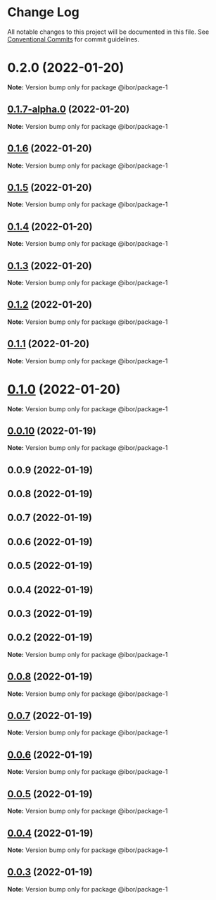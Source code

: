 # Change Log

All notable changes to this project will be documented in this file.
See [Conventional Commits](https://conventionalcommits.org) for commit guidelines.

# 0.2.0 (2022-01-20)

**Note:** Version bump only for package @ibor/package-1





## [0.1.7-alpha.0](https://github.com/borisov-ivan-2k1/LernaTest/compare/@ibor/package-1@0.1.6...@ibor/package-1@0.1.7-alpha.0) (2022-01-20)

**Note:** Version bump only for package @ibor/package-1





## [0.1.6](https://github.com/borisov-ivan-2k1/LernaTest/compare/@ibor/package-1@0.1.5...@ibor/package-1@0.1.6) (2022-01-20)

**Note:** Version bump only for package @ibor/package-1





## [0.1.5](https://github.com/borisov-ivan-2k1/LernaTest/compare/@ibor/package-1@0.1.4...@ibor/package-1@0.1.5) (2022-01-20)

**Note:** Version bump only for package @ibor/package-1





## [0.1.4](https://github.com/borisov-ivan-2k1/LernaTest/compare/@ibor/package-1@0.1.3...@ibor/package-1@0.1.4) (2022-01-20)

**Note:** Version bump only for package @ibor/package-1





## [0.1.3](https://github.com/borisov-ivan-2k1/LernaTest/compare/@ibor/package-1@0.1.2...@ibor/package-1@0.1.3) (2022-01-20)

**Note:** Version bump only for package @ibor/package-1





## [0.1.2](https://github.com/borisov-ivan-2k1/LernaTest/compare/@ibor/package-1@0.1.1...@ibor/package-1@0.1.2) (2022-01-20)

**Note:** Version bump only for package @ibor/package-1





## [0.1.1](https://github.com/borisov-ivan-2k1/LernaTest/compare/@ibor/package-1@0.1.0...@ibor/package-1@0.1.1) (2022-01-20)

**Note:** Version bump only for package @ibor/package-1





# [0.1.0](https://github.com/borisov-ivan-2k1/LernaTest/compare/@ibor/package-1@0.0.10...@ibor/package-1@0.1.0) (2022-01-20)

**Note:** Version bump only for package @ibor/package-1





## [0.0.10](https://github.com/borisov-ivan-2k1/LernaTest/compare/@ibor/package-1@0.0.9...@ibor/package-1@0.0.10) (2022-01-19)

**Note:** Version bump only for package @ibor/package-1





## 0.0.9 (2022-01-19)



## 0.0.8 (2022-01-19)



## 0.0.7 (2022-01-19)



## 0.0.6 (2022-01-19)



## 0.0.5 (2022-01-19)



## 0.0.4 (2022-01-19)



## 0.0.3 (2022-01-19)



## 0.0.2 (2022-01-19)

**Note:** Version bump only for package @ibor/package-1





## [0.0.8](https://github.com/borisov-ivan-2k1/LernaTest/compare/v0.0.7...v0.0.8) (2022-01-19)

**Note:** Version bump only for package @ibor/package-1





## [0.0.7](https://github.com/borisov-ivan-2k1/LernaTest/compare/v0.0.6...v0.0.7) (2022-01-19)

**Note:** Version bump only for package @ibor/package-1





## [0.0.6](https://github.com/borisov-ivan-2k1/LernaTest/compare/v0.0.5...v0.0.6) (2022-01-19)

**Note:** Version bump only for package @ibor/package-1





## [0.0.5](https://github.com/borisov-ivan-2k1/LernaTest/compare/v0.0.4...v0.0.5) (2022-01-19)

**Note:** Version bump only for package @ibor/package-1





## [0.0.4](https://github.com/borisov-ivan-2k1/LernaTest/compare/v0.0.3...v0.0.4) (2022-01-19)

**Note:** Version bump only for package @ibor/package-1





## [0.0.3](https://github.com/borisov-ivan-2k1/LernaTest/compare/v0.0.2...v0.0.3) (2022-01-19)

**Note:** Version bump only for package @ibor/package-1
